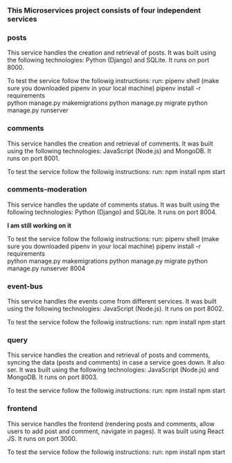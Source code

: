 ### This Microservices project consists of four independent services

### posts
This service handles the creation and retrieval of posts. It was built using the following technologies: Python (Django) and SQLite. It runs on port 8000.

To test the service follow the followig instructions:
    run: pipenv shell  (make sure you downloaded pipenv in your local machine)
         pipenv install -r requirements  
         python manage.py makemigrations
         python manage.py migrate
         python manage.py runserver

### comments
This service handles the creation and retrieval of comments. It was built using the following technologies: JavaScript (Node.js) and MongoDB. It runs on port 8001.

To test the service follow the followig instructions:
    run: npm install
         npm start

### comments-moderation
This service handles the update of comments status. It was built using the following technologies: Python (Django) and SQLite. It runs on port 8004.

**I am still working on it** 

To test the service follow the followig instructions:
    run: pipenv shell  (make sure you downloaded pipenv in your local machine)
         pipenv install -r requirements  
         python manage.py makemigrations
         python manage.py migrate
         python manage.py runserver 8004

### event-bus
This service handles the events come from different services. It was built using the following technologies: JavaScript (Node.js). It runs on port 8002.

To test the service follow the followig instructions:
    run: npm install
         npm start

### query
This service handles the creation and retrieval of posts and comments, syncing the data (posts and comments) in case a service goes down. It also ser. It was built using the following technologies: JavaScript (Node.js) and MongoDB. It runs on port 8003.

To test the service follow the followig instructions:
    run: npm install
         npm start

### frontend
This service handles the frontend (rendering posts and comments, allow users to add post and comment, navigate in pages). It was built using React JS. It runs on port 3000.

To test the service follow the followig instructions:
    run: npm install
         npm start
